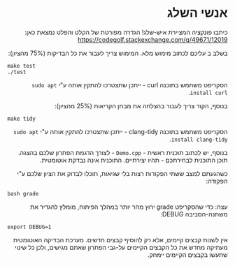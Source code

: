 <div dir="rtl" lang="he">

# אנשי השלג

כיתבו פונקציה המציירת איש-שלג!
הגדרה מפורטת של הקלט והפלט נמצאת כאן:
https://codegolf.stackexchange.com/q/49671/12019

בשלב ב עליכם לכתוב מימוש מלא. המימוש צריך לעבור את כל הבדיקות (75% מהציון):

<div dir='ltr'>

    make test
    ./test

</div>

הסקריפט משתמש בתוכנה curl - ייתכן שתצטרכו להתקין אותה ע"י `sudo apt install curl`.

בנוסף, הקוד צריך לעבור בהצלחה את מבחן הקריאות (25% מהציון):

<div dir='ltr'>

    make tidy

</div>

הסקריפט משתמש בתוכנה clang-tidy - ייתכן שתצטרכו להתקין אותה ע"י `sudo apt install clang-tidy`.

בנוסף, יש לכתוב תוכנית ראשית  - `Demo.cpp` - לצורך הדגמת הפתרון שלכם בהצגה.
תוכן התוכנית לבחירתכם - תהיו יצירתיים. התוכנית אינה נבדקת אוטומטית.

כשהגעתם למצב ששתי הפקודות רצות בלי שגיאות, תוכלו לבדוק את הציון שלכם ע"י הפקודה:

<div dir='ltr'>

    bash grade

</div>

עצה: כדי שהסקריפט grade ירוץ מהר יותר במהלך הפיתוח, מומלץ להגדיר את משתנה-הסביבה DEBUG:
<div dir='ltr'>

    export DEBUG=1

</div>



אין לשנות קבצים קיימים, אלא רק להוסיף קבצים חדשים.
מערכת הבדיקה האוטומטית מעתיקה מחדש את כל הקבצים הקיימים על-גבי הפתרון שאתם מגישים,
ולכן כל שינוי שתעשו בקבצים הקיימים יימחק.
</div>